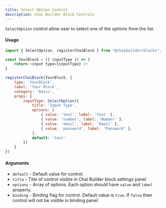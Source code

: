 ```yaml
---
title: Select Option Control
description: Chai Builder Block Controls
---
```


`SelectOption` control allow user to select one of the options from the list.

#### Usage

```js
import { SelectOption, registerChaiBlock } from "@chaibuilder/blocks";

const YourBlock = ({ inputType }) => {
    return <input type={inputType} />
}

registerChaiBlock(YourBlock, {
    type: 'YourBlock',
    label: 'Your Block',
    category: 'Basic',
    props: {
        inputType: SelectOption({
            title: 'Input Type',
            options: [
                { value: 'text', label: 'Text' },
                { value: 'number', label: 'Number' },
                { value: 'email', label: 'Email' },
                { value: 'password', label: 'Password' },
            ],
            default: 'text'
        })
    }
})

```


#### Arguments

- `default` - Default value for control.
- `title` - Title of control visible in Chai Builder block settings panel
- `options` - Array of options. Each option should have `value` and `label` property.
- `binding` - Binding flag for control. Default value is `true`. If `false` then control will not be visible in binding panel.
